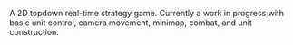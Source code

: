A 2D topdown real-time strategy game. Currently a work in progress with basic unit control, camera movement, minimap, combat, and unit construction.
